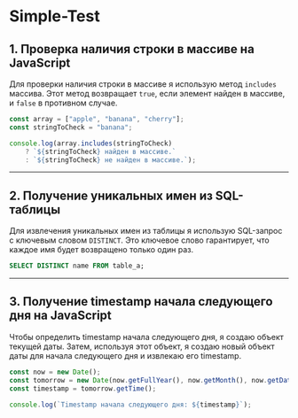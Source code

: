# Simple-Test

## 1. Проверка наличия строки в массиве на JavaScript

Для проверки наличия строки в массиве я использую метод `includes` массива. Этот метод возвращает `true`, если элемент найден в массиве, и `false` в противном случае.

```javascript
const array = ["apple", "banana", "cherry"];
const stringToCheck = "banana";

console.log(array.includes(stringToCheck) 
    ? `${stringToCheck} найден в массиве.` 
    : `${stringToCheck} не найден в массиве.`);
```

---

## 2. Получение уникальных имен из SQL-таблицы

Для извлечения уникальных имен из таблицы я использую SQL-запрос с ключевым словом `DISTINCT`. Это ключевое слово гарантирует, что каждое имя будет возвращено только один раз.

```sql
SELECT DISTINCT name FROM table_a;
```

---

## 3. Получение timestamp начала следующего дня на JavaScript

Чтобы определить timestamp начала следующего дня, я создаю объект текущей даты. Затем, используя этот объект, я создаю новый объект даты для начала следующего дня и извлекаю его timestamp.

```javascript
const now = new Date();
const tomorrow = new Date(now.getFullYear(), now.getMonth(), now.getDate() + 1);
const timestamp = tomorrow.getTime();

console.log(`Timestamp начала следующего дня: ${timestamp}`);
```
